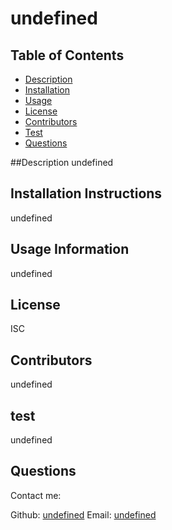 
  
  # undefined

## Table of Contents
* [Description](#description)
* [Installation](#installation)
* [Usage](#usage)
* [License](#license)
* [Contributors](#contributors)
* [Test](#test)
* [Questions](#questions)

##Description
undefined

## Installation Instructions
undefined

## Usage Information
undefined

## License
ISC

## Contributors
undefined

## test
undefined

## Questions
Contact me:

Github: [undefined](https://github.com/carolinetwyman)
Email: [undefined](https://github.com/carolinetwyman)
